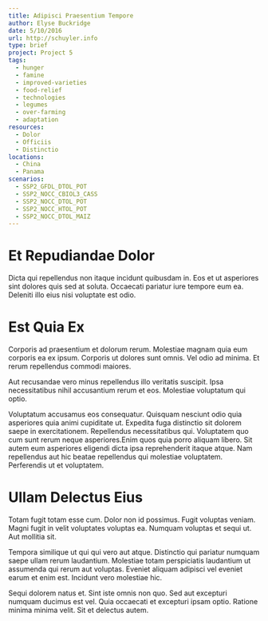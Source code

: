```yaml
---
title: Adipisci Praesentium Tempore
author: Elyse Buckridge
date: 5/10/2016
url: http://schuyler.info
type: brief
project: Project 5
tags:
  - hunger
  - famine
  - improved-varieties
  - food-relief
  - technologies
  - legumes
  - over-farming
  - adaptation
resources:
  - Dolor
  - Officiis
  - Distinctio
locations:
  - China
  - Panama
scenarios:
  - SSP2_GFDL_DTOL_POT
  - SSP2_NOCC_CBIOL3_CASS
  - SSP2_NOCC_DTOL_POT
  - SSP2_NOCC_HTOL_POT
  - SSP2_NOCC_DTOL_MAIZ
---
```


# Et Repudiandae Dolor
Dicta qui repellendus non itaque incidunt quibusdam in. Eos et ut asperiores sint dolores quis sed at soluta. Occaecati pariatur iure tempore eum ea. Deleniti illo eius nisi voluptate est odio.

# Est Quia Ex
Corporis ad praesentium et dolorum rerum. Molestiae magnam quia eum corporis ea ex ipsum. Corporis ut dolores sunt omnis. Vel odio ad minima. Et rerum repellendus commodi maiores.
 Aut recusandae vero minus repellendus illo veritatis suscipit. Ipsa necessitatibus nihil accusantium rerum et eos. Molestiae voluptatum qui optio.
 Voluptatum accusamus eos consequatur. Quisquam nesciunt odio quia asperiores quia animi cupiditate ut. Expedita fuga distinctio sit dolorem saepe in exercitationem. Repellendus necessitatibus qui. Voluptatem quo cum sunt rerum neque asperiores.Enim quos quia porro aliquam libero. Sit autem eum asperiores eligendi dicta ipsa reprehenderit itaque atque. Nam repellendus aut hic beatae repellendus qui molestiae voluptatem. Perferendis ut et voluptatem.

# Ullam Delectus Eius
Totam fugit totam esse cum. Dolor non id possimus. Fugit voluptas veniam. Magni fugit in velit voluptates voluptas ea. Numquam voluptas et sequi ut. Aut mollitia sit.
 Tempora similique ut qui qui vero aut atque. Distinctio qui pariatur numquam saepe ullam rerum laudantium. Molestiae totam perspiciatis laudantium ut assumenda qui rerum aut voluptas. Eveniet aliquam adipisci vel eveniet earum et enim est. Incidunt vero molestiae hic.
 Sequi dolorem natus et. Sint iste omnis non quo. Sed aut excepturi numquam ducimus est vel. Quia occaecati et excepturi ipsam optio. Ratione minima minima velit. Sit et delectus autem.
